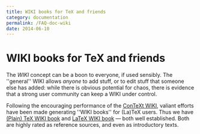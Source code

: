 ```yaml
---
title: WIKI books for TeX and friends
category: documentation
permalink: /FAQ-doc-wiki
date: 2014-06-10
---
```


# WIKI books for TeX and friends

The _WIKI_ concept can be a boon to everyone, if used sensibly.
The ''general'' WIKI allows _anyone_ to add stuff, or to edit
stuff that someone else has added: while there is obvious potential
for chaos, there is evidence that a strong user community can keep a
WIKI under control.

Following the encouraging performance of the 
[ConTeXt WIKI](http://wiki.contextgarden.net/Main_Page), valiant
efforts have been made generating ''WIKI books'' for (La)TeX
users.  Thus we have 
[(Plain) TeX WIKI book](https://en.wikibooks.org/wiki/TeX) and 
[LaTeX WIKI book](https://en.wikibooks.org/wiki/LaTeX)&nbsp;&mdash;
both well established.  Both are highly rated as reference sources,
and even as introductory texts.

